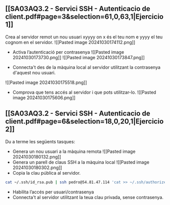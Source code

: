 ## [[SA03AQ3.2 - Servici SSH - Autenticacio de client.pdf#page=3&selection=61,0,63,1|Ejercicio 1]]
Crea al servidor remot un nou usuari xyyyy on x és el teu nom e yyyy el teu cognom en el servidor. 
![[Pasted image 20241030174112.png]]
- Activa l’autenticació per contrasenya 
![[Pasted image 20241030173730.png]]
![[Pasted image 20241030173847.png]]

- Connecta't des de la màquina local al servidor utilitzant la contrasenya d'aquest nou usuari. 

![[Pasted image 20241030175518.png]]

- Comprova que tens accés al servidor i que pots utilitzar-lo.
![[Pasted image 20241030175606.png]]

## [[SA03AQ3.2 - Servici SSH - Autenticacio de client.pdf#page=6&selection=18,0,20,1|Ejercicio 2]]
Du a terme les següents tasques: 
- Genera un nou usuari a la màquina remota 
![[Pasted image 20241030180132.png]]
- Genera un parell de claus SSH a la màquina local 
![[Pasted image 20241030180302.png]]
- Copia la clau pública al servidor. 
``` bash
cat ~/.ssh/id_rsa.pub | ssh pedro@54.81.47.114 'cat >> ~/.ssh/authorized_keys'
```
- Habilita l’accés per usuari/contrasenya 
- Connecta't al servidor utilitzant la teua clau privada, sense contrasenya.